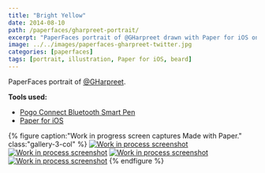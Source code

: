 ```yaml
---
title: "Bright Yellow"
date: 2014-08-10
path: /paperfaces/gharpreet-portrait/
excerpt: "PaperFaces portrait of @GHarpreet drawn with Paper for iOS on an iPad."
image: ../../images/paperfaces-gharpreet-twitter.jpg
categories: [paperfaces]
tags: [portrait, illustration, Paper for iOS, beard]
---
```


PaperFaces portrait of [@GHarpreet](https://twitter.com/gharpreet).

**Tools used:**

- [Pogo Connect Bluetooth Smart Pen](https://www.amazon.com/gp/product/B009K448L4/ref=as_li_ss_tl?ie=UTF8&camp=1789&creative=390957&creativeASIN=B009K448L4&linkCode=as2&tag=mademist-20)
- [Paper for iOS](https://paper.bywetransfer.com/)

{% figure caption:"Work in progress screen captures Made with Paper." class:"gallery-3-col" %}
[![Work in process screenshot](../../images/paperfaces-gharpreet-process-1-600.jpg)](../../images/paperfaces-gharpreet-process-1-lg.jpg) [![Work in process screenshot](../../images/paperfaces-gharpreet-process-2-600.jpg)](../../images/paperfaces-gharpreet-process-2-lg.jpg) [![Work in process screenshot](../../images/paperfaces-gharpreet-process-3-600.jpg)](../../images/paperfaces-gharpreet-process-3-lg.jpg) [![Work in process screenshot](../../images/paperfaces-gharpreet-process-4-600.jpg)](../../images/paperfaces-gharpreet-process-4-lg.jpg)
{% endfigure %}
